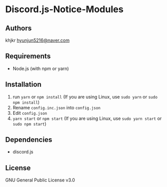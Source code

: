 # Discord.js-Notice-Modules

## Authors
khjkr <hyunjun5216@naver.com>

## Requirements
- Node.js (with npm or yarn)

## Installation
1. run `yarn` or `npm install` (If you are using Linux, use `sudo yarn` or `sudo npm install`)
2. Rename `config.inc.json` into `config.json`
3. Edit `config.json`
4. `yarn start` or `npm start` (If you are using Linux, use `sudo yarn start` or `sudo npm start`)

## Dependencies
  - discord.js
  
## License
GNU General Public License v3.0
